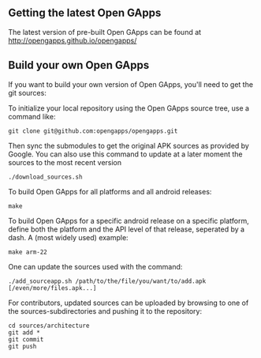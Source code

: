 Getting the latest Open GApps
---------------
The latest version of pre-built Open GApps can be found at http://opengapps.github.io/opengapps/

Build your own Open GApps
---------------
If you want to build your own version of Open GApps, you'll need to get the git sources:

To initialize your local repository using the Open GApps source tree, use a command like:
```
git clone git@github.com:opengapps/opengapps.git
```
Then sync the submodules to get the original APK sources as provided by Google.
You can also use this command to update at a later moment the sources to the most recent version
```
./download_sources.sh
```

To build Open GApps for all platforms and all android releases:
```
make
```
To build Open GApps for a specific android release on a specific platform,
define both the platform and the API level of that release, seperated by a dash.
A (most widely used) example:
```
make arm-22
```
One can update the sources used with the command:
```
./add_sourceapp.sh /path/to/the/file/you/want/to/add.apk [/even/more/files.apk...]
```
For contributors, updated sources can be uploaded by browsing to one of the sources-subdirectories and pushing it to the repository:
```
cd sources/architecture
git add *
git commit
git push
```

